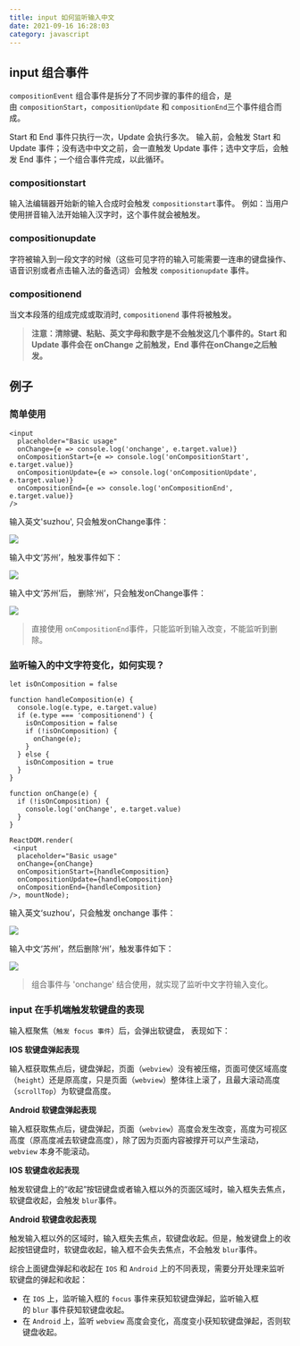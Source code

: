 ```yaml
---
title: input 如何监听输入中文
date: 2021-09-16 16:28:03
category: javascript
---
```


## input 组合事件

`compositionEvent` 组合事件是拆分了不同步骤的事件的组合，是由 `compositionStart`，`compositionUpdate` 和 `compositionEnd`三个事件组合而成。

Start 和 End 事件只执行一次，Update 会执行多次。
输入前，会触发 Start 和 Update 事件；没有选中中文之前，会一直触发 Update 事件；选中文字后，会触发 End 事件；一个组合事件完成，以此循环。

### compositionstart

输入法编辑器开始新的输入合成时会触发 `compositionstart`事件。
例如：当用户使用拼音输入法开始输入汉字时，这个事件就会被触发。

### compositionupdate

字符被输入到一段文字的时候（这些可见字符的输入可能需要一连串的键盘操作、语音识别或者点击输入法的备选词）会触发 `compositionupdate` 事件。

### compositionend

当文本段落的组成完成或取消时, `compositionend` 事件将被触发。

> **注意：清除键、粘贴、英文字母和数字是不会触发这几个事件的。Start 和 Update 事件会在 onChange 之前触发，End 事件在onChange之后触发。**

## 例子

### 简单使用

```
<input 
  placeholder="Basic usage" 
  onChange={e => console.log('onchange', e.target.value)}
  onCompositionStart={e => console.log('onCompositionStart', e.target.value)}
  onCompositionUpdate={e => console.log('onCompositionUpdate', e.target.value)}
  onCompositionEnd={e => console.log('onCompositionEnd', e.target.value)}
/>
```

输入英文'suzhou', 只会触发onChange事件：

![](https://upload-images.jianshu.io/upload_images/10024246-f0f894eca2168e63.png?imageMogr2/auto-orient/strip%7CimageView2/2/w/1240)


输入中文‘苏州’，触发事件如下：

![](https://upload-images.jianshu.io/upload_images/10024246-f318123f13b265e8.png?imageMogr2/auto-orient/strip%7CimageView2/2/w/1240)


输入中文‘苏州’后， 删除‘州’，只会触发onChange事件：

![](https://upload-images.jianshu.io/upload_images/10024246-4f57079a3e6b5cf5.png?imageMogr2/auto-orient/strip%7CimageView2/2/w/1240)


> 直接使用 `onCompositionEnd`事件，只能监听到输入改变，不能监听到删除。

### 监听输入的中文字符变化，如何实现？

```
let isOnComposition = false

function handleComposition(e) {
  console.log(e.type, e.target.value)
  if (e.type === 'compositionend') {
    isOnComposition = false
    if (!isOnComposition) {
      onChange(e);
    }
  } else {
    isOnComposition = true
  }
}

function onChange(e) {
  if (!isOnComposition) {
    console.log('onChange', e.target.value)
  }
}

ReactDOM.render(
 <input
  placeholder="Basic usage" 
  onChange={onChange}
  onCompositionStart={handleComposition} 
  onCompositionUpdate={handleComposition} 
  onCompositionEnd={handleComposition} 
/>, mountNode);
```

输入英文‘suzhou’，只会触发 onchange 事件：

![](https://upload-images.jianshu.io/upload_images/10024246-edf3cbb645a21750.png?imageMogr2/auto-orient/strip%7CimageView2/2/w/1240)


输入中文‘苏州’，然后删除‘州’，触发事件如下：

![](https://upload-images.jianshu.io/upload_images/10024246-c651efc5dad5981b.png?imageMogr2/auto-orient/strip%7CimageView2/2/w/1240)


> 组合事件与 'onchange' 结合使用，就实现了监听中文字符输入变化。

### input 在手机端触发软键盘的表现

输入框聚焦（`触发 focus 事件`）后，会弹出软键盘， 表现如下：

**IOS 软键盘弹起表现**

输入框获取焦点后，键盘弹起，页面（`webview`）没有被压缩，页面可使区域高度（`height`）还是原高度，只是页面（`webview`）整体往上滚了，且最大滚动高度（`scrollTop`）为软键盘高度。

**Android 软键盘弹起表现**

输入框获取焦点后，键盘弹起，页面（`webview`）高度会发生改变，高度为可视区高度（原高度减去软键盘高度），除了因为页面内容被撑开可以产生滚动，`webview` 本身不能滚动。

**IOS 软键盘收起表现**

触发软键盘上的“收起”按钮键盘或者输入框以外的页面区域时，输入框失去焦点，软键盘收起，会触发 `blur`事件。

**Android 软键盘收起表现**

触发输入框以外的区域时，输入框失去焦点，软键盘收起。但是，触发键盘上的收起按钮键盘时，软键盘收起，输入框不会失去焦点，不会触发 `blur`事件。

综合上面键盘弹起和收起在 `IOS` 和 `Android` 上的不同表现，需要分开处理来监听软键盘的弹起和收起：

*   在 `IOS` 上，监听输入框的 `focus` 事件来获知软键盘弹起，监听输入框的 `blur` 事件获知软键盘收起。
*   在 `Android` 上，监听 `webview` 高度会变化，高度变小获知软键盘弹起，否则软键盘收起。
